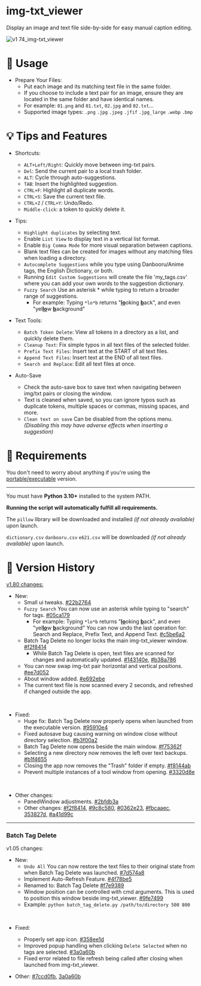 # img-txt_viewer
Display an image and text file side-by-side for easy manual caption editing.

![v1 74_img-txt_viewer](https://github.com/Nenotriple/img-txt_viewer/assets/70049990/7949c61d-c507-4dd2-934c-906feef3b9fe)

# 📝 Usage

- Prepare Your Files:
  - Put each image and its matching text file in the same folder.
  - If you choose to include a text pair for an image, ensure they are located in the same folder and have identical names.
  - For example: `01.png` and `01.txt`, `02.jpg` and `02.txt`...
  - Supported image types: `.png` `.jpg` `.jpeg` `.jfif` `.jpg_large` `.webp` `.bmp`


# 💡 Tips and Features

- Shortcuts:
  - `ALT+Left/Right`: Quickly move between img-txt pairs.
  - `Del`: Send the current pair to a local trash folder.
  - `ALT`: Cycle through auto-suggestions.
  - `TAB`: Insert the highlighted suggestion.
  - `CTRL+F`: Highlight all duplicate words. 
  - `CTRL+S`: Save the current text file.
  - `CTRL+Z` / `CTRL+Y`: Undo/Redo.
  - `Middle-click`: a token to quickly delete it.

- Tips:
  - `Highlight duplicates` by selecting text.
  - Enable `List View` to display text in a vertical list format.
  - Enable `Big Comma Mode` for more visual separation between captions.
  - Blank text files can be created for images without any matching files when loading a directory.
  - `Autocomplete Suggestions` while you type using Danbooru/Anime tags, the English Dictionary, or both. 
  - Running `Edit Custom Suggestions` will create the file 'my_tags.csv' where you can add your own words to the suggestion dictionary.
  - `Fuzzy Search` Use an asterisk * while typing to return a broader range of suggestions.
    - For example: Typing `*lo*b` returns "<ins>**lo**</ins>oking <ins>**b**</ins>ack", and even "yel<ins>**lo**</ins>w <ins>**b**</ins>ackground"

- Text Tools:
  - `Batch Token Delete`: View all tokens in a directory as a list, and quickly delete them.
  - `Cleanup Text`: Fix simple typos in all text files of the selected folder.
  - `Prefix Text Files`: Insert text at the START of all text files.
  - `Append Text Files`: Insert text at the END of all text files.
  - `Search and Replace`: Edit all text files at once.

 - Auto-Save
   - Check the auto-save box to save text when navigating between img/txt pairs or closing the window.
   - Text is cleaned when saved, so you can ignore typos such as duplicate tokens, multiple spaces or commas, missing spaces, and more.
   - `Clean text on save` Can be disabled from the options menu. *(Disabling this may have adverse effects when inserting a suggestion)*

# 🚩 Requirements

You don't need to worry about anything if you're using the [portable/executable](https://github.com/Nenotriple/img-txt_viewer/releases?q=executable&expanded=true) version.

___

You must have **Python 3.10+** installed to the system PATH.

**Running the script will automatically fulfill all requirements.**

The `pillow` library will be downloaded and installed *(if not already available)* upon launch.

`dictionary.csv` `danbooru.csv` `e621.csv` will be downloaded *(if not already available)* upon launch.

# 📜 Version History

[v1.80 changes:](https://github.com/Nenotriple/img-txt_viewer/releases/tag/v1.80)
  - New:
    - Small ui tweaks. [#22b2764][22b2764]
    - `Fuzzy Search` You can now use an asterisk while typing to "search" for tags. [#05ca179][05ca179]
      - For example: Typing `*lo*b` returns "<ins>**lo**</ins>oking <ins>**b**</ins>ack", and even "yel<ins>**lo**</ins>w <ins>**b**</ins>ackground"
    You can now undo the last operation for: Search and Replace, Prefix Text, and Append Text. [#c5be6a2][c5be6a2]
    - Batch Tag Delete no longer locks the main img-txt_viewer window. [#f2f8414][f2f8414]
      - While Batch Tag Delete is open, text files are scanned for changes and automatically updated. [#143140e][143140e], [#b38a786][b38a786]
    - You can now swap img-txt pair horizontal and vertical positions. [#ee7d052][ee7d052]
    - About window added. [#e692ebe][e692ebe]
    - The current text file is now scanned every 2 seconds, and refreshed if changed outside the app.

<br>

  - Fixed:
    - Huge fix: Batch Tag Delete now properly opens when launched from the executable version. [#95910e4][95910e4]
    - Fixed autosave bug causing warning on window close without directory selection. [#b3f00a2][b3f00a2]
    - Batch Tag Delete now opens beside the main window. [#f75362f][f75362f]
    - Selecting a new directory now removes the left over text backups. [#b1f4655][b1f4655]
    - Closing the app now removes the "Trash" folder if empty. [#f8144ab][f8144ab]
    - Prevent multiple instances of a tool window from opening. [#3320d8e][3320d8e]

<br>

  - Other changes:
    - PanedWindow adjustments. [#2bfdb3a][2bfdb3a]
    - Other changes: [#f2f8414][f2f8414], [#9c8c580][9c8c580], [#0362e23][0362e23], [#fbcaaec][fbcaaec], [353827d][353827d], [#a41d99c][a41d99c]

<!-- New -->
[22b2764]: https://github.com/Nenotriple/img-txt_viewer/commit/22b2764edbf16e4477dce16bebdf08cf2d3459df
[05ca179]: https://github.com/Nenotriple/img-txt_viewer/commit/05ca179914d3288108206465d78ab199874b6cc2
[c5be6a2]: https://github.com/Nenotriple/img-txt_viewer/commit/c5be6a2861192d634777d5c0d5c6d9a8804bbc72
[143140e]: https://github.com/Nenotriple/img-txt_viewer/commit/143140efc4bca1515579d3ce0d73c68837ac5c30
[b38a786]: https://github.com/Nenotriple/img-txt_viewer/commit/b38a786c4f75edf0ad03d2966076f32c7d870d3e
[ee7d052]: https://github.com/Nenotriple/img-txt_viewer/commit/ee7d0527d006803f4bf1377e5e95cebf13af429f
[e692ebe]: https://github.com/Nenotriple/img-txt_viewer/commit/e692ebe56e34433ad5697ab2c1a3404b62b7c7c8

<!-- Fixed -->
[95910e4]: https://github.com/Nenotriple/img-txt_viewer/commit/95910e42c8f8212a66c0eb68d3d75db7078587cb
[b3f00a2]: https://github.com/Nenotriple/img-txt_viewer/commit/b3f00a28c82beb2300e78693df5d771802b2cfe4
[f75362f]: https://github.com/Nenotriple/img-txt_viewer/commit/f75362feea79e088d40af05c3fdc4e62881e64ab
[b1f4655]: https://github.com/Nenotriple/img-txt_viewer/commit/b1f465555306d3ff9bf169dcc085de80dd96cc81
[f8144ab]: https://github.com/Nenotriple/img-txt_viewer/commit/f8144abf49cfbd5e34294a8a8e868010741a6956
[3320d8e]: https://github.com/Nenotriple/img-txt_viewer/commit/3320d8e7647ddb194d874f172976c05dab4f2910

<!-- Other changes -->
[2bfdb3a]: https://github.com/Nenotriple/img-txt_viewer/commit/2bfdb3a6e4d075f26b6c89ef160e990190d27dc3
[f2f8414]: https://github.com/Nenotriple/img-txt_viewer/commit/f2f84141f2481fc555fc3a74393f1816f9a199ec
[9c8c580]: https://github.com/Nenotriple/img-txt_viewer/commit/9c8c580dab9ff0e569df0f45fdf26d3914511497
[0362e23]: https://github.com/Nenotriple/img-txt_viewer/commit/0362e23f0e684eb5b1ce73b89c1b0267af144ba8
[fbcaaec]: https://github.com/Nenotriple/img-txt_viewer/commit/fbcaaecd83cf6c6a38de33baef41981b61de243e
[353827d]: https://github.com/Nenotriple/img-txt_viewer/commit/353827d1648f64d9f54cee709e6cb857a75387de
[a41d99c]: https://github.com/Nenotriple/img-txt_viewer/commit/a41d99cccb368e6e6faa3b9598b22032a07fc441

___

### Batch Tag Delete
v1.05 changes:

  - New:
    - `Undo All` You can now restore the text files to their original state from when Batch Tag Delete was launched. [#7d574a8][7d574a8]
    - Implement Auto-Refresh Feature. [#4f78be5][4f78be5]
    - Renamed to: Batch Tag Delete [#f7e9389][f7e9389]
    - Window position can be controlled with cmd arguments. This is used to position this window beside img-txt_viewer. [#9fe7499][9fe7499]
     - Example: `python batch_tag_delete.py /path/to/directory 500 800`

<br>

  - Fixed:
    - Properly set app icon. [#358ee1d][358ee1d]
    - Improved popup handling when clicking `Delete Selected` when no tags are selected. [#3a0a60b][3a0a60b]
    - Fixed error related to file refresh being called after closing when launched from img-txt_viewer.

  - Other: [#7ccd0fb][7ccd0fb], [3a0a60b][3a0a60b]

[7d574a8]: https://github.com/Nenotriple/img-txt_viewer/commit/7d574a85b300f60bd01015aeadfca4e3d38cdf71
[4f78be5]: https://github.com/Nenotriple/img-txt_viewer/commit/4f78be5df917f6af19796591fbbff05e64f8e944
[f7e9389]: https://github.com/Nenotriple/img-txt_viewer/commit/f7e9389d77ed86508ccb4f9705c3d709eb00ab0e
[9fe7499]: https://github.com/Nenotriple/img-txt_viewer/commit/9fe7499d89d5689606a3e576554c03c8c3f4f4c8

[358ee1d]: https://github.com/Nenotriple/img-txt_viewer/commit/358ee1d93636d0001a3e9b96d72ba3230697fcdd

[7ccd0fb]: https://github.com/Nenotriple/img-txt_viewer/commit/7ccd0fb7c41a82eb31e128b656b16fbccd78c784
[3a0a60b]: https://github.com/Nenotriple/img-txt_viewer/commit/3a0a60bbf41a2da0c5b943624bfe61dceba71703
